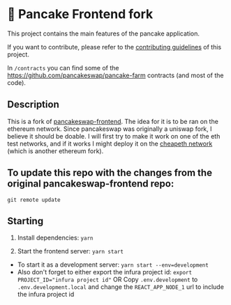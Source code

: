 # 🥞 Pancake Frontend fork

<!---
[![Netlify Status](https://api.netlify.com/api/v1/badges/7bebf1a3-be7b-4165-afd1-446256acd5e3/deploy-status)](https://app.netlify.com/sites/pancake-prod/deploys)
-->

This project contains the main features of the pancake application.

If you want to contribute, please refer to the [contributing guidelines](./CONTRIBUTING.md) of this project.

In `/contracts` you can find some of the https://github.com/pancakeswap/pancake-farm contracts (and most of the code).

## Description
This is a fork of [pancakeswap-frontend](https://github.com/pancakeswap/pancake-frontend).
The idea for it is to be ran on the ethereum network. Since pancakeswap was originally a uniswap fork, I believe it should be doable.
I will first try to make it work on one of the eth test networks, and if it works I might deploy it on the [cheapeth network](https://cheapethereum.org/) (which is another ethereum fork).

## To update this repo with the changes from the original pancakeswap-frontend repo:
`git remote update`

## Starting
1) Install dependencies:
`yarn`

2) Start the frontend server:
`yarn start`

* To start it as a development server:
`yarn start --env=development`
* Also don't forget to either export the infura project id:
`export PROJECT_ID="infura project id"`
    OR
    Copy `.env.development` to `.env.development.local` and change the `REACT_APP_NODE_1` url to include the infura project id
